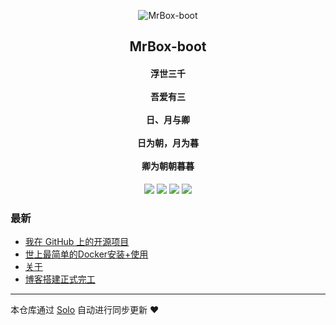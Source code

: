 <p align="center"><img alt="MrBox-boot" src="https://tankryze.github.io/theme/favicon.ico"></p><h2 align="center">
MrBox-boot
</h2>

<h4 align="center"><center>浮世三千</center></br><center>吾爱有三</center></br> <center>日、月与卿 </center></br><center>日为朝，月为暮</center></br><center>卿为朝朝暮暮</center></h4>
<p align="center"><a title="MrBox-boot" target="_blank" href="https://github.com/MrBox-boot/solo-blog"><img src="https://img.shields.io/github/last-commit/MrBox-boot/solo-blog.svg?style=flat-square&color=FF9900"></a>
<a title="GitHub repo size in bytes" target="_blank" href="https://github.com/MrBox-boot/solo-blog"><img src="https://img.shields.io/github/repo-size/MrBox-boot/solo-blog.svg?style=flat-square"></a>
<a title="Solo Version" target="_blank" href="https://github.com/b3log/solo/releases"><img src="https://img.shields.io/badge/solo-3.6.4-f1e05a.svg?style=flat-square&color=blueviolet"></a>
<a title="Hits" target="_blank" href="https://github.com/b3log/hits"><img src="https://hits.b3log.org/MrBox-boot/solo-blog.svg"></a></p>

### 最新

* [我在 GitHub 上的开源项目](https://www.doos.store/my-github-repos)
* [世上最简单的Docker安装+使用](https://www.doos.store/docker)
* [关于](https://www.doos.store/about)
* [博客搭建正式完工](https://www.doos.store/articles/2019/08/29/1567017473316.html)



---

本仓库通过 [Solo](https://github.com/b3log/solo) 自动进行同步更新 ❤️ 